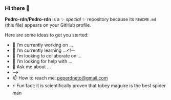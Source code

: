 ### Hi there 👋


**Pedro-rdn/Pedro-rdn** is a ✨ _special_ ✨ repository because its `README.md` (this file) appears on your GitHub profile.

Here are some ideas to get you started:

- 🔭 I’m currently working on ...
- 🌱 I’m currently learning ...<!-- 
- 👯 I’m looking to collaborate on ...
- 🤔 I’m looking for help with ...
- 💬 Ask me about ...  
- -->
- 📫 How to reach me: peperdneto@gmail.com
- ⚡ Fun fact: it is scientifically proven that tobey maguire is the best spider man

